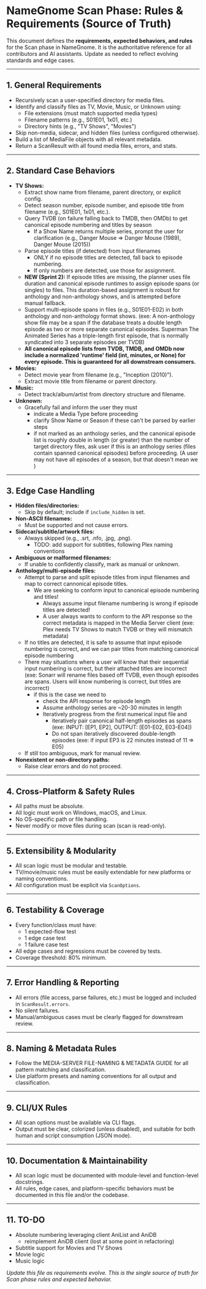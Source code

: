 # NameGnome Scan Phase: Rules & Requirements (Source of Truth)

This document defines the **requirements, expected behaviors, and rules** for the Scan phase in NameGnome. It is the authoritative reference for all contributors and AI assistants. Update as needed to reflect evolving standards and edge cases.

---

## 1. General Requirements
- Recursively scan a user-specified directory for media files.
- Identify and classify files as TV, Movie, Music, or Unknown using:
  - File extensions (must match supported media types)
  - Filename patterns (e.g., S01E01, 1x01, etc.)
  - Directory hints (e.g., "TV Shows", "Movies")
- Skip non-media, sidecar, and hidden files (unless configured otherwise).
- Build a list of MediaFile objects with all relevant metadata.
- Return a ScanResult with all found media files, errors, and stats.

---

## 2. Standard Case Behaviors
- **TV Shows:**
  - Extract show name from filename, parent directory, or explicit config.
  - Detect season number, episode number, and episode title from filename (e.g., S01E01, 1x01, etc.).
  - Query TVDB (on failure falling back to TMDB, then OMDb) to get canonical episode numbering and titles by season
    - If a Show Name returns multiple series, prompt the user for clarification (e.g., Danger Mouse => Danger Mouse (1989), Danger Mouse (2015))
  - Parse episode titles (if detected) from input filenames
    - ONLY if no episode titles are detected, fall back to episode numbering.
    - If only numbers are detected, use those for assignment.
  - **NEW (Sprint 2):** If episode titles are missing, the planner uses file duration and canonical episode runtimes to assign episode spans (or singles) to files. This duration-based assignment is robust for anthology and non-anthology shows, and is attempted before manual fallback.
  - Support multi-episode spans in files (e.g., S01E01-E02) in both anthology and non-anthology format shows. (exe: A non-anthology show file may be a span if the database treats a double length episode as two or more separate canonical episodes. Superman The Animated Series has a triple-length first episode, that is normally syndicated into 3 separate episodes per TVDB)
  - **All canonical episode lists from TVDB, TMDB, and OMDb now include a normalized 'runtime' field (int, minutes, or None) for every episode. This is guaranteed for all downstream consumers.**
- **Movies:**
  - Detect movie year from filename (e.g., "Inception (2010)").
  - Extract movie title from filename or parent directory.
- **Music:**
  - Detect track/album/artist from directory structure and filename.
- **Unknown:**
  - Gracefully fail and inform the user they must 
    - indicate a Media Type before proceeding
    - clarify Show Name or Season if these can't be parsed by earlier steps
    - if not marked as an anthology series, and the canonical episode list is roughly double in length (or greater) than the number of target directory files, ask user if this is an anthology series (files contain spanned canonical episodes) before proceeding. (A user may not have all episodes of a season, but that doesn't mean we )

---

## 3. Edge Case Handling
- **Hidden files/directories:**
  - Skip by default; include if `include_hidden` is set.
- **Non-ASCII filenames:**
  - Must be supported and not cause errors.
- **Sidecar/subtitle/artwork files:**
  - Always skipped (e.g., .srt, .nfo, .jpg, .png).
    - TODO: add support for subtitles, following Plex naming conventions 
- **Ambiguous or malformed filenames:**
  - If unable to confidently classify, mark as manual or unknown.
- **Anthology/multi-episode files:**
  - Attempt to parse and split episode titles from input filenames and map to correct cannonical episode titles.
    - We are seeking to conform input to canonical episode numbering and titles!
      - Always assume input filename numbering is wrong if episode titles are detected!
      - A user always wants to conform to the API response so the correct metadata is mapped in the Media Server client (exe: Plex needs TV Shows to match TVDB or they will mismatch metadata)
  - If no titles are detected, it is safe to assume that input episode numbering is correct, and we can pair titles from matching canonical episode numbering
  - There may situations where a user will know that their sequential input numbering is correct, but their attached titles are incorrect (exe: Sonarr will rename files based off TVDB, even though episodes are spans. Users will know numbering is correct, but titles are incorrect)
    - if this is the case we need to
      - check the API response for episode length
      - Assume anthology series are ~20-30 minutes in length
      - Iteratively progress from the first numerical input file and 
        - iteratively pair canonical half-length episodes as spans (exe: INPUT: [EP1, EP2], OUTPUT: [E01-E02, E03-E04])
        - Do not span iteratively discovered double-length episodes (exe: if input EP3 is 22 minutes instead of 11 => E05)
  - If still too ambiguous, mark for manual review.
- **Nonexistent or non-directory paths:**
  - Raise clear errors and do not proceed.

---

## 4. Cross-Platform & Safety Rules
- All paths must be absolute.
- All logic must work on Windows, macOS, and Linux.
- No OS-specific path or file handling.
- Never modify or move files during scan (scan is read-only).

---

## 5. Extensibility & Modularity
- All scan logic must be modular and testable.
- TV/movie/music rules must be easily extendable for new platforms or naming conventions.
- All configuration must be explicit via `ScanOptions`.

---

## 6. Testability & Coverage
- Every function/class must have:
  - 1 expected-flow test
  - 1 edge case test
  - 1 failure case test
- All edge cases and regressions must be covered by tests.
- Coverage threshold: 80% minimum.

---

## 7. Error Handling & Reporting
- All errors (file access, parse failures, etc.) must be logged and included in `ScanResult.errors`.
- No silent failures.
- Manual/ambiguous cases must be clearly flagged for downstream review.

---

## 8. Naming & Metadata Rules
- Follow the MEDIA-SERVER FILE-NAMING & METADATA GUIDE for all pattern matching and classification.
- Use platform presets and naming conventions for all output and classification.

---

## 9. CLI/UX Rules
- All scan options must be available via CLI flags.
- Output must be clear, colorized (unless disabled), and suitable for both human and script consumption (JSON mode).

---

## 10. Documentation & Maintainability
- All scan logic must be documented with module-level and function-level docstrings.
- All rules, edge cases, and platform-specific behaviors must be documented in this file and/or the codebase.

---

## 11. TO-DO
- Absolute numbering leveraging client AniList and AniDB
  - reimplement AniDB client (lost at some point in refactoring)
- Subtitle support for Movies and TV Shows
- Movie logic
- Music logic

*Update this file as requirements evolve. This is the single source of truth for Scan phase rules and expected behavior.*
